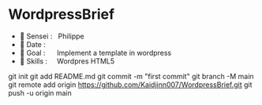 # WordpressBrief
- 🥋 Sensei : &nbsp;                              Philippe 
- 📅 Date : &nbsp;&nbsp;&nbsp;&nbsp;              
- 🥅 Goal : &nbsp;&nbsp;&nbsp;&nbsp;              Implement a template in wordpress
- 🔧 Skills : &nbsp;&nbsp;&nbsp;                  Wordpres HTML5





git init 
git add README.md
git commit -m "first commit"
git branch -M main 
git remote add origin https://github.com/Kaidjinn007/WordpressBrief.git
git push -u origin main

